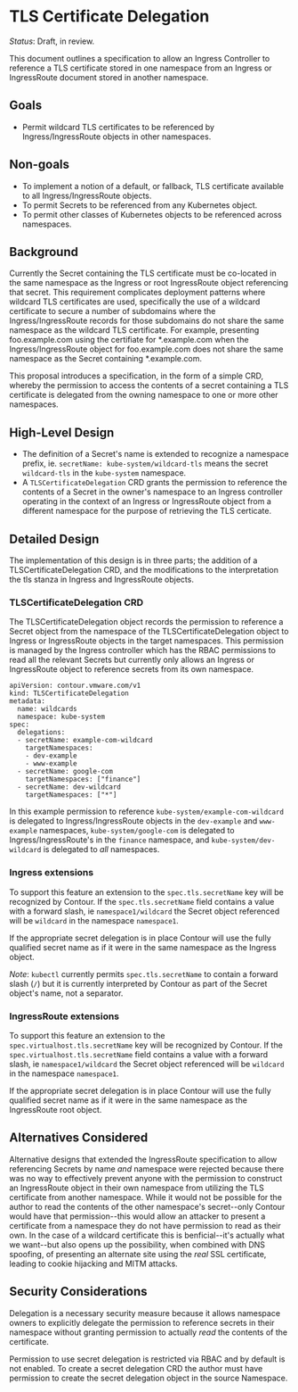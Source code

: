 # TLS Certificate Delegation

_Status_: Draft, in review.

This document outlines a specification to allow an Ingress Controller to reference a TLS certificate stored in one namespace from an Ingress or IngressRoute document stored in another namespace.

## Goals

- Permit wildcard TLS certificates to be referenced by Ingress/IngressRoute objects in other namespaces.

## Non-goals

- To implement a notion of a default, or fallback, TLS certificate available to all Ingress/IngressRoute objects.
- To permit Secrets to be referenced from any Kubernetes object.
- To permit other classes of Kubernetes objects to be referenced across namespaces.

## Background

Currently the Secret containing the TLS certificate must be co-located in the same namespace as the Ingress or root IngressRoute object referencing that secret.
This requirement complicates deployment patterns where wildcard TLS certificates are used, specifically the use of a wildcard certificate to secure a number of subdomains where the Ingress/IngressRoute records for those subdomains do not share the same namespace as the wildcard TLS certificate.
For example, presenting foo.example.com using the certifiate for \*.example.com when the Ingress/IngressRoute object for foo.example.com does not share the same namespace as the Secret containing \*.example.com.

This proposal introduces a specification, in the form of a simple CRD, whereby the permission to access the contents of a secret containing a TLS certificate is delegated from the owning namespace to one or more other namespaces.

## High-Level Design

- The definition of a Secret's name is extended to recognize a namespace prefix, ie. `secretName: kube-system/wildcard-tls` means the secret `wildcard-tls` in the `kube-system` namespace.
- A `TLSCertificateDelegation` CRD grants the permission to reference the contents of a Secret in the owner's namespace to an Ingress controller operating in the context of an Ingress or IngressRoute object from a different namespace for the purpose of retrieving the TLS certicate.

## Detailed Design

The implementation of this design is in three parts; the addition of a TLSCertificateDelegation CRD, and the modifications to the interpretation the tls stanza in Ingress and IngressRoute objects.

### TLSCertificateDelegation CRD

The TLSCertificateDelegation object records the permission to reference a Secret object from the namespace of the  TLSCertificateDelegation object to Ingress or IngressRoute objects in the target namespaces.
This permission is managed by the Ingress controller which has the RBAC permissions to read all the relevant Secrets but currently only allows an Ingress or IngressRoute object to reference secrets from its own namespace.

```
apiVersion: contour.vmware.com/v1
kind: TLSCertificateDelegation
metadata:
  name: wildcards
  namespace: kube-system
spec:
  delegations:
  - secretName: example-com-wildcard
    targetNamespaces:
    - dev-example
    - www-example
  - secretName: google-com
    targetNamespaces: ["finance"]
  - secretName: dev-wildcard
    targetNamespaces: ["*"]
```

In this example permission to reference `kube-system/example-com-wildcard` is delegated to Ingress/IngressRoute objects in the `dev-example` and `www-example` namespaces, `kube-system/google-com` is delegated to Ingress/IngressRoute's in the `finance` namespace, and `kube-system/dev-wildcard` is delegated to _all_ namespaces.  

### Ingress extensions

To support this feature an extension to the `spec.tls.secretName` key will be recognized by Contour.
If the `spec.tls.secretName` field contains a value with a forward slash, ie `namespace1/wildcard` the Secret object referenced will be `wildcard` in the namespace `namespace1`.

If the appropriate secret delegation is in place Contour will use the fully qualified secret name as if it were in the same namespace as the Ingress object.

_Note_: `kubectl` currently permits `spec.tls.secretName` to contain a forward slash (`/`) but it is currently interpreted by Contour as part of the Secret object's name, not a separator.

### IngressRoute extensions

To support this feature an extension to the `spec.virtualhost.tls.secretName` key will be recognized by Contour.
If the `spec.virtualhost.tls.secretName` field contains a value with a forward slash, ie `namespace1/wildcard` the Secret object referenced will be `wildcard` in the namespace `namespace1`.

If the appropriate secret delegation is in place Contour will use the fully qualified secret name as if it were in the same namespace as the IngressRoute root object.

## Alternatives Considered

Alternative designs that extended the IngressRoute specification to allow referencing Secrets by name _and_ namespace were rejected because there was no way to effectively prevent anyone with the permission to construct an IngressRoute object in their own namespace from utilizing the TLS certificate from another namespace.
While it would not be possible for the author to read the contents of the other namespace's secret--only Contour would have that permission--this would allow an attacker to present a certificate from a namespace they do not have permission to read as their own.
In the case of a wildcard certificate this is benficial--it's actually what we want--but also opens up the possibility, when combined with DNS spoofing, of presenting an alternate site using the _real_ SSL certificate, leading to cookie hijacking and MITM attacks.
	
## Security Considerations

Delegation is a necessary security measure because it allows namespace owners to explicitly delegate the permission to reference secrets in their namespace without granting permission to actually _read_ the contents of the certificate.

Permission to use secret delegation is restricted via RBAC and by default is not enabled.
To create a secret delegation CRD the author must have permission to create the secret delegation object in the source Namespace.
